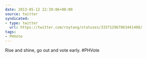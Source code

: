 ```yaml
---
date: 2013-05-12 22:39:06+00:00
source: twitter
syndicated:
- type: twitter
  url: https://twitter.com/roytang/statuses/333712967063441408/
tags:
- PHVote
---
```


Rise and shine, go out and vote early. #PHVote